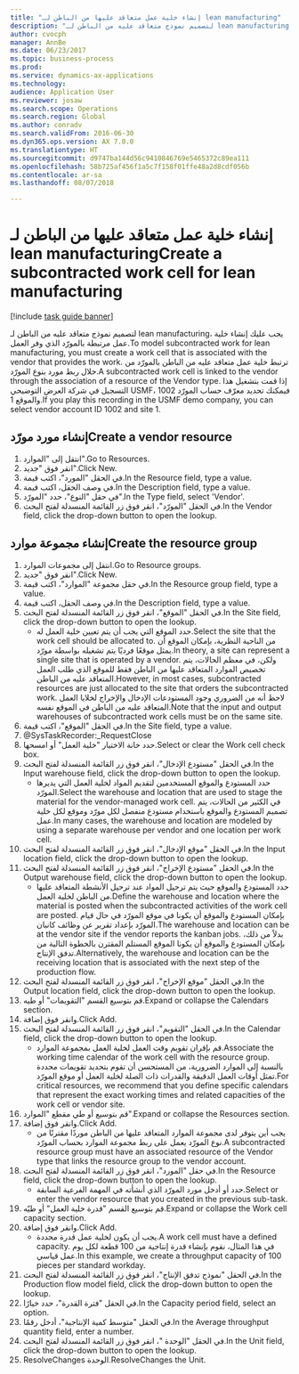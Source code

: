 ```yaml
--- 
title: "إنشاء خلية عمل متعاقد عليها من الباطن لـ lean manufacturing"
description: "لتصميم نموذج متعاقد عليه من الباطن لـ lean manufacturing، يجب عليك إنشاء خلية عمل مرتبطة بالمورّد الذي وفر العمل."
author: cvocph
manager: AnnBe
ms.date: 06/23/2017
ms.topic: business-process
ms.prod: 
ms.service: dynamics-ax-applications
ms.technology: 
audience: Application User
ms.reviewer: josaw
ms.search.scope: Operations
ms.search.region: Global
ms.author: conradv
ms.search.validFrom: 2016-06-30
ms.dyn365.ops.version: AX 7.0.0
ms.translationtype: HT
ms.sourcegitcommit: d9747ba144d56c9410846769e5465372c89ea111
ms.openlocfilehash: 58b725af456f1a5c7f158f01ffe48a2d8cdf056b
ms.contentlocale: ar-sa
ms.lasthandoff: 08/07/2018

---
```

# <a name="create-a-subcontracted-work-cell-for-lean-manufacturing"></a><span data-ttu-id="f2512-103">إنشاء خلية عمل متعاقد عليها من الباطن لـ lean manufacturing</span><span class="sxs-lookup"><span data-stu-id="f2512-103">Create a subcontracted work cell for lean manufacturing</span></span>

[!include [task guide banner](../../includes/task-guide-banner.md)]

<span data-ttu-id="f2512-104">لتصميم نموذج متعاقد عليه من الباطن لـ lean manufacturing، يجب عليك إنشاء خلية عمل مرتبطة بالمورّد الذي وفر العمل.</span><span class="sxs-lookup"><span data-stu-id="f2512-104">To model subcontracted work for lean manufacturing, you must create a work cell that is associated with the vendor that provides the work.</span></span> <span data-ttu-id="f2512-105">ترتبط خلية عمل متعاقد عليه من الباطن بالمورّد من خلال ربط مورد بنوع المورّد.</span><span class="sxs-lookup"><span data-stu-id="f2512-105">A subcontracted work cell is linked to the vendor through the association of a resource of the Vendor type.</span></span> <span data-ttu-id="f2512-106">إذا قمت بتشغيل هذا التسجيل في شركة العرض التوضيحي USMF، فيمكنك تحديد معرّف حساب المورّد 1002 والموقع 1.</span><span class="sxs-lookup"><span data-stu-id="f2512-106">If you play this recording in the USMF demo company, you can select vendor account ID 1002 and site 1.</span></span>


## <a name="create-a-vendor-resource"></a><span data-ttu-id="f2512-107">إنشاء مورد مورّد</span><span class="sxs-lookup"><span data-stu-id="f2512-107">Create a vendor resource</span></span>
1. <span data-ttu-id="f2512-108">انتقل إلى "الموارد".</span><span class="sxs-lookup"><span data-stu-id="f2512-108">Go to Resources.</span></span>
2. <span data-ttu-id="f2512-109">انقر فوق "جديد".</span><span class="sxs-lookup"><span data-stu-id="f2512-109">Click New.</span></span>
3. <span data-ttu-id="f2512-110">في الحقل "المورد"، اكتب قيمة.</span><span class="sxs-lookup"><span data-stu-id="f2512-110">In the Resource field, type a value.</span></span>
4. <span data-ttu-id="f2512-111">في وصف الحقل، اكتب قيمة.</span><span class="sxs-lookup"><span data-stu-id="f2512-111">In the Description field, type a value.</span></span>
5. <span data-ttu-id="f2512-112">في حقل "النوع"، حدد "المورّد".</span><span class="sxs-lookup"><span data-stu-id="f2512-112">In the Type field, select 'Vendor'.</span></span>
6. <span data-ttu-id="f2512-113">في الحقل "المورّد‬"، انقر فوق زر القائمة المنسدلة لفتح البحث.</span><span class="sxs-lookup"><span data-stu-id="f2512-113">In the Vendor field, click the drop-down button to open the lookup.</span></span>

## <a name="create-the-resource-group"></a><span data-ttu-id="f2512-114">إنشاء مجموعة موارد</span><span class="sxs-lookup"><span data-stu-id="f2512-114">Create the resource group</span></span>
1. <span data-ttu-id="f2512-115">انتقل إلى مجموعات الموارد.</span><span class="sxs-lookup"><span data-stu-id="f2512-115">Go to Resource groups.</span></span>
2. <span data-ttu-id="f2512-116">انقر فوق "جديد".</span><span class="sxs-lookup"><span data-stu-id="f2512-116">Click New.</span></span>
3. <span data-ttu-id="f2512-117">في حقل مجموعة "الموارد"، اكتب قيمة.</span><span class="sxs-lookup"><span data-stu-id="f2512-117">In the Resource group field, type a value.</span></span>
4. <span data-ttu-id="f2512-118">في وصف الحقل، اكتب قيمة.</span><span class="sxs-lookup"><span data-stu-id="f2512-118">In the Description field, type a value.</span></span>
5. <span data-ttu-id="f2512-119">في الحقل "الموقع"، انقر فوق زر القائمة المنسدلة لفتح البحث.</span><span class="sxs-lookup"><span data-stu-id="f2512-119">In the Site field, click the drop-down button to open the lookup.</span></span>
    * <span data-ttu-id="f2512-120">حدد الموقع التي يجب أن يتم تعيين خلية العمل له.</span><span class="sxs-lookup"><span data-stu-id="f2512-120">Select the site that the work cell should be allocated to.</span></span> <span data-ttu-id="f2512-121">من الناحية النظرية، بإمكان الموقع أن يمثل موقعًا فرديًا يتم تشغيله بواسطة مورّد.</span><span class="sxs-lookup"><span data-stu-id="f2512-121">In theory, a site can represent a single site that is operated by a vendor.</span></span> <span data-ttu-id="f2512-122">ولكن، في معظم الحالات، يتم تخصيص الموارد المتعاقد عليها من الباطن فقط للموقع الذي طلب العمل المتعاقد عليه من الباطن.</span><span class="sxs-lookup"><span data-stu-id="f2512-122">However, in most cases, subcontracted resources are just allocated to the site that orders the subcontracted work.</span></span> <span data-ttu-id="f2512-123">لاحظ أنه من الضروري وجود المستودعات الإدخال والإخراج لخلايا العمل المتعاقد عليه من الباطن في الموقع نفسه.</span><span class="sxs-lookup"><span data-stu-id="f2512-123">Note that the input and output warehouses of subcontracted work cells must be on the same site.</span></span>  
6. <span data-ttu-id="f2512-124">في الحقل "الموقع"، اكتب قيمة.</span><span class="sxs-lookup"><span data-stu-id="f2512-124">In the Site field, type a value.</span></span>
7. @SysTaskRecorder:_RequestClose
8. <span data-ttu-id="f2512-125">حدد خانة الاختيار "خلية العمل" أو امسحها.</span><span class="sxs-lookup"><span data-stu-id="f2512-125">Select or clear the Work cell check box.</span></span>
9. <span data-ttu-id="f2512-126">في الحقل "مستودع الإدخال"، انقر فوق زر القائمة المنسدلة لفتح البحث.</span><span class="sxs-lookup"><span data-stu-id="f2512-126">In the Input warehouse field, click the drop-down button to open the lookup.</span></span>
    * <span data-ttu-id="f2512-127">حدد المستودع والموقع المستخدمين لتقديم المواد لخلية العمل التي يديرها المورّد.</span><span class="sxs-lookup"><span data-stu-id="f2512-127">Select the warehouse and location that are used to stage the material for the vendor-managed work cell.</span></span> <span data-ttu-id="f2512-128">في الكثير من الحالات، يتم تصميم المستودع والموقع باستخدام مستودع منفصل لكل مورّد وموقع لكل خلية عمل.</span><span class="sxs-lookup"><span data-stu-id="f2512-128">In many cases, the warehouse and location are modeled by using a separate warehouse per vendor and one location per work cell.</span></span>  
10. <span data-ttu-id="f2512-129">في الحقل "موقع الإدخال"، انقر فوق زر القائمة المنسدلة لفتح البحث.</span><span class="sxs-lookup"><span data-stu-id="f2512-129">In the Input location field, click the drop-down button to open the lookup.</span></span>
11. <span data-ttu-id="f2512-130">في الحقل "مستودع الإخراج"، انقر فوق زر القائمة المنسدلة لفتح البحث.</span><span class="sxs-lookup"><span data-stu-id="f2512-130">In the Output warehouse field, click the drop-down button to open the lookup.</span></span>
    * <span data-ttu-id="f2512-131">حدد المستودع والموقع حيث يتم ترحيل المواد عند ترحيل الأنشطة المتعاقد عليها من الباطن لخلية العمل.</span><span class="sxs-lookup"><span data-stu-id="f2512-131">Define the warehouse and location where the material is posted when the subcontracted activities of the work cell are posted.</span></span> <span data-ttu-id="f2512-132">بإمكان المستودع والموقع أن يكونا في موقع المورّد في حال قيام المورّد بإعداد تقرير عن وظائف كانبان.</span><span class="sxs-lookup"><span data-stu-id="f2512-132">The warehouse and location can be at the vendor site if the vendor reports the kanban jobs.</span></span> <span data-ttu-id="f2512-133">بدلاً من ذلك، بإمكان المستودع والموقع أن يكونا الموقع المستلم المقترن بالخطوة التالية من تدفق الإنتاج.</span><span class="sxs-lookup"><span data-stu-id="f2512-133">Alternatively, the warehouse and location can be the receiving location that is associated with the next step of the production flow.</span></span>  
12. <span data-ttu-id="f2512-134">في الحقل "موقع الإخراج"، انقر فوق زر القائمة المنسدلة لفتح البحث.</span><span class="sxs-lookup"><span data-stu-id="f2512-134">In the Output location field, click the drop-down button to open the lookup.</span></span>
13. <span data-ttu-id="f2512-135">قم بتوسيع القسم "التقويمات" أو طيه.</span><span class="sxs-lookup"><span data-stu-id="f2512-135">Expand or collapse the Calendars section.</span></span>
14. <span data-ttu-id="f2512-136">وانقر فوق إضافة.</span><span class="sxs-lookup"><span data-stu-id="f2512-136">Click Add.</span></span>
15. <span data-ttu-id="f2512-137">في الحقل "التقويم"، انقر فوق زر القائمة المنسدلة لفتح البحث.</span><span class="sxs-lookup"><span data-stu-id="f2512-137">In the Calendar field, click the drop-down button to open the lookup.</span></span>
    * <span data-ttu-id="f2512-138">قم بإقران تقويم وقت العمل لخلية العمل بمجموعة الموارد.</span><span class="sxs-lookup"><span data-stu-id="f2512-138">Associate the working time calendar of the work cell with the resource group.</span></span> <span data-ttu-id="f2512-139">بالنسبة إلى الموارد الضرورية، من المستحسن أن تقوم بتحديد تقويمات محددة تمثل أوقات العمل الدقيقة والقدرات ذات الصلة لخلية العمل أو موقع المورّد.</span><span class="sxs-lookup"><span data-stu-id="f2512-139">For critical resources, we recommend that you define specific calendars that represent the exact working times and related capacities of the work cell or vendor site.</span></span>  
16. <span data-ttu-id="f2512-140">قم بتوسيع أو طي مقطع "الموارد".</span><span class="sxs-lookup"><span data-stu-id="f2512-140">Expand or collapse the Resources section.</span></span>
17. <span data-ttu-id="f2512-141">وانقر فوق إضافة.</span><span class="sxs-lookup"><span data-stu-id="f2512-141">Click Add.</span></span>
    * <span data-ttu-id="f2512-142">يجب أين يتوفر لدى مجموعة الموارد المتعاقد عليها من الباطن موردًا مقترنًا من نوع المورّد يعمل على ربط مجموعة الموارد بحساب المورّد.</span><span class="sxs-lookup"><span data-stu-id="f2512-142">A subcontracted resource group must have an associated resource of the Vendor type that links the resource group to the vendor account.</span></span>  
18. <span data-ttu-id="f2512-143">في حقل "المورد"، انقر فوق زر القائمة المنسدلة لفتح البحث.</span><span class="sxs-lookup"><span data-stu-id="f2512-143">In the Resource field, click the drop-down button to open the lookup.</span></span>
    * <span data-ttu-id="f2512-144">حدد أو أدخل مورد المورّد الذي أنشأته في المهمة الفرعية السابقة.</span><span class="sxs-lookup"><span data-stu-id="f2512-144">Select or enter the vendor resource that you created in the previous sub-task.</span></span>  
19. <span data-ttu-id="f2512-145">‏‫قم بتوسيع القسم "قدرة خلية العمل‬‬" أو طيّه.</span><span class="sxs-lookup"><span data-stu-id="f2512-145">Expand or collapse the Work cell capacity section.</span></span>
20. <span data-ttu-id="f2512-146">وانقر فوق إضافة.</span><span class="sxs-lookup"><span data-stu-id="f2512-146">Click Add.</span></span>
    * <span data-ttu-id="f2512-147">يجب أن يكون لخلية عمل قدرة محددة.</span><span class="sxs-lookup"><span data-stu-id="f2512-147">A work cell must have a defined capacity.</span></span> <span data-ttu-id="f2512-148">في هذا المثال، نقوم بإنشاء قدرة إنتاجية من 100 قطعة لكل يوم عمل قياسي.</span><span class="sxs-lookup"><span data-stu-id="f2512-148">In this example, we create a throughput capacity of 100 pieces per standard workday.</span></span>  
21. <span data-ttu-id="f2512-149">في الحقل "نموذج تدفق الإنتاج"، انقر فوق زر القائمة المنسدلة لفتح البحث.</span><span class="sxs-lookup"><span data-stu-id="f2512-149">In the Production flow model field, click the drop-down button to open the lookup.</span></span>
22. <span data-ttu-id="f2512-150">في الحقل "فترة القدرة"، حدد خيارًا.</span><span class="sxs-lookup"><span data-stu-id="f2512-150">In the Capacity period field, select an option.</span></span>
23. <span data-ttu-id="f2512-151">في الحقل "متوسط كمية الإنتاجية"، أدخل رقمًا.</span><span class="sxs-lookup"><span data-stu-id="f2512-151">In the Average throughput quantity field, enter a number.</span></span>
24. <span data-ttu-id="f2512-152">في الحقل "الوحدة ‬‬"، انقر فوق زر القائمة المنسدلة لفتح البحث.</span><span class="sxs-lookup"><span data-stu-id="f2512-152">In the Unit field, click the drop-down button to open the lookup.</span></span>
25. <span data-ttu-id="f2512-153">ResolveChanges الوحدة.</span><span class="sxs-lookup"><span data-stu-id="f2512-153">ResolveChanges the Unit.</span></span>


